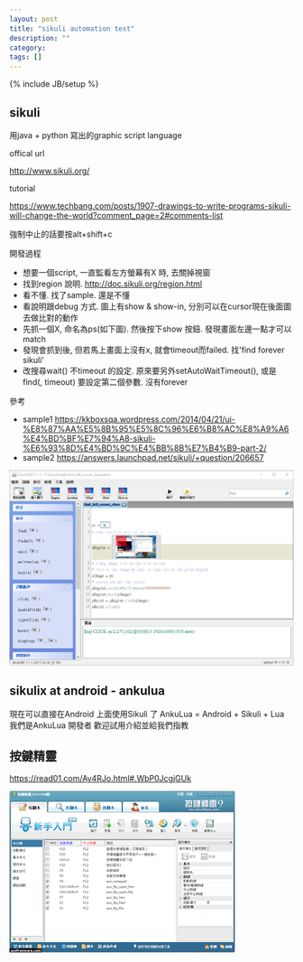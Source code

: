 ```yaml
---
layout: post
title: "sikuli automation test"
description: ""
category: 
tags: []
---
```

{% include JB/setup %}

## sikuli
用java + python 寫出的graphic script language

offical url

http://www.sikuli.org/

tutorial

https://www.techbang.com/posts/1907-drawings-to-write-programs-sikuli-will-change-the-world?comment_page=2#comments-list

強制中止的話要按alt+shift+c

開發過程
+ 想要一個script, 一直監看左方螢幕有X 時, 去關掉視窗
+ 找到region 說明. http://doc.sikuli.org/region.html
+ 看不懂. 找了sample. 還是不懂
+ 看說明跟debug 方式. 圖上有show & show-in, 分別可以在cursor現在後面圖
  去做比對的動作
+ 先抓一個X, 命名為ps(如下圖). 然後按下show 按鈕. 發現畫面左邊一點才可以match
+ 發現會抓到後, 但若馬上畫面上沒有x, 就會timeout而failed. 找'find forever sikuli'
+ 改搜尋wait() 不timeout  的設定. 原來要另外setAutoWaitTimeout(), 或是find(, timeout) 要設定第二個參數. 沒有forever

參考

+ sample1
https://kkboxsqa.wordpress.com/2014/04/21/ui-%E8%87%AA%E5%8B%95%E5%8C%96%E6%B8%AC%E8%A9%A6%E4%BD%BF%E7%94%A8-sikuli-%E6%93%8D%E4%BD%9C%E4%BB%8B%E7%B4%B9-part-2/
+ sample2
https://answers.launchpad.net/sikuli/+question/206657

![](/assets/screenshot/sikulix_1.png)

## sikulix at android - ankulua
現在可以直接在Android 上面使用Sikuli 了
AnkuLua = Android + Sikuli + Lua
我們是AnkuLua 開發者
歡迎試用介紹並給我們指教


## 按鍵精靈

https://read01.com/Ay4RJo.html#.WbP0JcgjGUk

![](/assets/screenshot/button_wizard.png)

